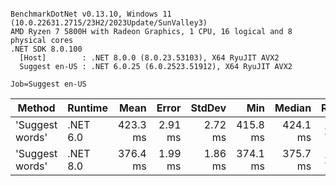 ```

BenchmarkDotNet v0.13.10, Windows 11 (10.0.22631.2715/23H2/2023Update/SunValley3)
AMD Ryzen 7 5800H with Radeon Graphics, 1 CPU, 16 logical and 8 physical cores
.NET SDK 8.0.100
  [Host]        : .NET 8.0.0 (8.0.23.53103), X64 RyuJIT AVX2
  Suggest en-US : .NET 6.0.25 (6.0.2523.51912), X64 RyuJIT AVX2

Job=Suggest en-US  

```
| Method          | Runtime  | Mean     | Error   | StdDev  | Min      | Median   | Ratio |
|---------------- |--------- |---------:|--------:|--------:|---------:|---------:|------:|
| &#39;Suggest words&#39; | .NET 6.0 | 423.3 ms | 2.91 ms | 2.72 ms | 415.8 ms | 424.1 ms |  1.12 |
| &#39;Suggest words&#39; | .NET 8.0 | 376.4 ms | 1.99 ms | 1.86 ms | 374.1 ms | 375.7 ms |  1.00 |
